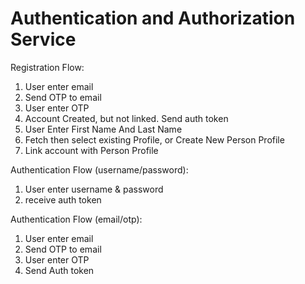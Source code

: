 # Authentication and Authorization Service



Registration Flow:
1. User enter email
2. Send OTP to email
3. User enter OTP
4. Account Created, but not linked. Send auth token
5. User Enter First Name And Last Name
6. Fetch then select existing Profile, or Create New Person Profile
7. Link account with Person Profile

Authentication Flow (username/password):
1. User enter username & password
2. receive auth token

Authentication Flow (email/otp):
1. User enter email
2. Send OTP to email
3. User enter OTP
4. Send Auth token